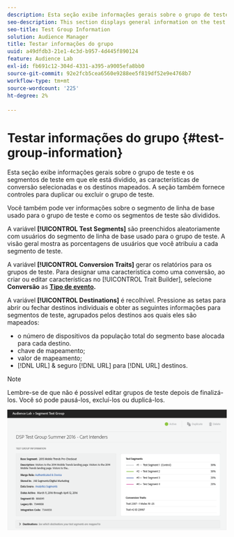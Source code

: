 ```yaml
---
description: Esta seção exibe informações gerais sobre o grupo de teste e os segmentos de teste em que ele está dividido, as características de conversão selecionadas e os destinos mapeados. A seção também fornece controles para duplicar ou excluir o grupo de teste.
seo-description: This section displays general information on the test group and the test segments it is divided into, the selected conversion traits and mapped destinations. The section also provides controls for duplicating or deleting the test group.
seo-title: Test Group Information
solution: Audience Manager
title: Testar informações do grupo
uuid: a49dfdb3-21e1-4c3d-b957-4d445f890124
feature: Audience Lab
exl-id: fb691c12-304d-4331-a395-a9005efa8bb0
source-git-commit: 92e2fcb5cea6560e9288ee5f819df52e9e4768b7
workflow-type: tm+mt
source-wordcount: '225'
ht-degree: 2%

---
```


# Testar informações do grupo {#test-group-information}

Esta seção exibe informações gerais sobre o grupo de teste e os segmentos de teste em que ele está dividido, as características de conversão selecionadas e os destinos mapeados. A seção também fornece controles para duplicar ou excluir o grupo de teste.

Você também pode ver informações sobre o segmento de linha de base usado para o grupo de teste e como os segmentos de teste são divididos.

A variável **[!UICONTROL Test Segments]** são preenchidos aleatoriamente com usuários do segmento de linha de base usado para o grupo de teste. A visão geral mostra as porcentagens de usuários que você atribuiu a cada segmento de teste.

A variável **[!UICONTROL Conversion Traits]** gerar os relatórios para os grupos de teste. Para designar uma característica como uma conversão, ao criar ou editar características no [!UICONTROL Trait Builder], selecione **Conversão** as **[Tipo de evento](../../features/traits/create-onboarded-rule-based-traits.md).**

A variável **[!UICONTROL Destinations]** é recolhível. Pressione as setas para abrir ou fechar destinos individuais e obter as seguintes informações para segmentos de teste, agrupados pelos destinos aos quais eles são mapeados:

* o número de dispositivos da população total do segmento base alocada para cada destino.
* chave de mapeamento;
* valor de mapeamento;
* [!DNL URL] &amp; seguro [!DNL URL] para [!DNL URL] destinos.

>[!NOTE]
>
>Lembre-se de que não é possível editar grupos de teste depois de finalizá-los. Você só pode pausá-los, excluí-los ou duplicá-los.

![](assets/test-groups-information.PNG)

